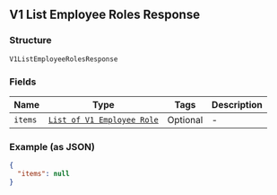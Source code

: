 ## V1 List Employee Roles Response

### Structure

`V1ListEmployeeRolesResponse`

### Fields

| Name | Type | Tags | Description |
|  --- | --- | --- | --- |
| `items` | [`List of V1 Employee Role`](/doc/models/v1-employee-role.md) | Optional | - |

### Example (as JSON)

```json
{
  "items": null
}
```

